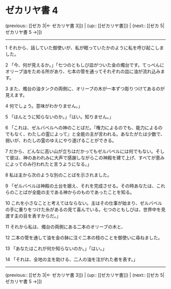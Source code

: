 # ゼカリヤ書 4

(previous:: [[ゼカ 3|← ゼカリヤ書 3]]) | (up:: [[ゼカリヤ書]]) | (next:: [[ゼカ 5|ゼカリヤ書 5 →]])

***


1 それから、話していた御使いが、私が眠っていたかのように私を呼び起こしました。 

2 「今、何が見えるか。」「七つのともしび皿がついた金の燭台です。てっぺんにオリーブ油をためる所があり、七本の管を通ってそれぞれの皿に油が流れ込みます。 

3 また、燭台の油タンクの両側に、オリーブの木が一本ずつ彫りつけてあるのが見えます。 

4 何でしょう。意味がわかりません。」 

5 「ほんとうに知らないのか。」「はい。知りません。」 

6 「これは、ゼルバベルへの神のことばだ。『権力によるのでも、能力によるのでもなく、わたしの霊によって』と全能の主が言われる。あなたがたは少数で、弱いが、わたしの霊のゆえにやり遂げることができる。 

7 だから、どんなに高い山が立ちはだかってもゼルバベルには何でもない。そして彼は、神のあわれみに大声で感謝しながらこの神殿を建て上げ、すべてが恵みによってのみ行われたと言うようになる。」 

8 私は主から次のような別のことばを示されました。 

9 「ゼルバベルは神殿の土台を据え、それを完成させる。その時あなたは、これらのことばが全能の主である神からのものであったことを知る。 

10 これを小さなことと考えてはならない。主はその仕事が始まり、ゼルバベルの手に重りをつけた糸があるの見て喜んでいる。七つのともしびは、世界中を見渡す主の目を表すからだ。」 

11 それから私は、燭台の両側にある二本のオリーブの木と、 

12 二本の管を通して油を金の鉢に注ぐ二本の枝のことを御使いに尋ねました。 

13 「あなたはこれが何か知らないのか。」「はい。」 

14 「それは、全地の主を助ける、二人の油を注がれた者を表す。」

***

(previous:: [[ゼカ 3|← ゼカリヤ書 3]]) | (up:: [[ゼカリヤ書]]) | (next:: [[ゼカ 5|ゼカリヤ書 5 →]])
